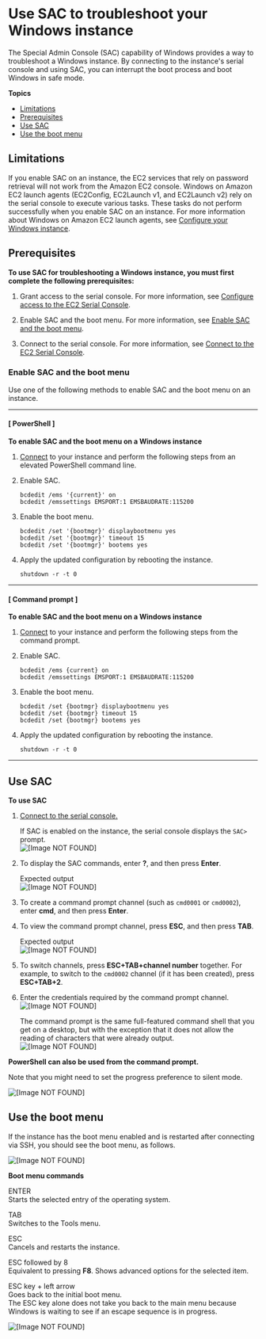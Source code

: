 # Use SAC to troubleshoot your Windows instance<a name="troubleshooting-sac"></a>

The Special Admin Console \(SAC\) capability of Windows provides a way to troubleshoot a Windows instance\. By connecting to the instance's serial console and using SAC, you can interrupt the boot process and boot Windows in safe mode\.

**Topics**
+ [Limitations](#sac-limitations)
+ [Prerequisites](#sac-prerequisites)
+ [Use SAC](#use-sac)
+ [Use the boot menu](#use-boot-menu)

## Limitations<a name="sac-limitations"></a>

If you enable SAC on an instance, the EC2 services that rely on password retrieval will not work from the Amazon EC2 console\. Windows on Amazon EC2 launch agents \(EC2Config, EC2Launch v1, and EC2Launch v2\) rely on the serial console to execute various tasks\. These tasks do not perform successfully when you enable SAC on an instance\. For more information about Windows on Amazon EC2 launch agents, see [Configure your Windows instance](https://docs.aws.amazon.com/AWSEC2/latest/WindowsGuide/ec2-windows-instances.html)\.

## Prerequisites<a name="sac-prerequisites"></a>

**To use SAC for troubleshooting a Windows instance, you must first complete the following prerequisites:**

1. Grant access to the serial console\. For more information, see [Configure access to the EC2 Serial Console](configure-access-to-serial-console.md)\.

1. Enable SAC and the boot menu\. For more information, see [Enable SAC and the boot menu](#configure-sac-bootmenu)\.

1. Connect to the serial console\. For more information, see [Connect to the EC2 Serial Console](connect-to-serial-console.md)\.

### Enable SAC and the boot menu<a name="configure-sac-bootmenu"></a>

Use one of the following methods to enable SAC and the boot menu on an instance\.

------
#### [ PowerShell ]

**To enable SAC and the boot menu on a Windows instance**

1. [Connect](connecting_to_windows_instance.md) to your instance and perform the following steps from an elevated PowerShell command line\.

1. Enable SAC\.

   ```
   bcdedit /ems '{current}' on
   bcdedit /emssettings EMSPORT:1 EMSBAUDRATE:115200
   ```

1. Enable the boot menu\.

   ```
   bcdedit /set '{bootmgr}' displaybootmenu yes
   bcdedit /set '{bootmgr}' timeout 15
   bcdedit /set '{bootmgr}' bootems yes
   ```

1. Apply the updated configuration by rebooting the instance\.

   ```
   shutdown -r -t 0
   ```

------
#### [ Command prompt ]

**To enable SAC and the boot menu on a Windows instance**

1. [Connect](connecting_to_windows_instance.md) to your instance and perform the following steps from the command prompt\.

1. Enable SAC\.

   ```
   bcdedit /ems {current} on
   bcdedit /emssettings EMSPORT:1 EMSBAUDRATE:115200
   ```

1. Enable the boot menu\.

   ```
   bcdedit /set {bootmgr} displaybootmenu yes
   bcdedit /set {bootmgr} timeout 15
   bcdedit /set {bootmgr} bootems yes
   ```

1. Apply the updated configuration by rebooting the instance\.

   ```
   shutdown -r -t 0
   ```

------

## Use SAC<a name="use-sac"></a>

**To use SAC**

1. [Connect to the serial console\.](connect-to-serial-console.md)

   If SAC is enabled on the instance, the serial console displays the `SAC>` prompt\.  
![\[Image NOT FOUND\]](http://docs.aws.amazon.com/AWSEC2/latest/WindowsGuide/images/win-boot-3.png)

1. To display the SAC commands, enter **?**, and then press **Enter**\.

   Expected output  
![\[Image NOT FOUND\]](http://docs.aws.amazon.com/AWSEC2/latest/WindowsGuide/images/win-boot-4.png)

1. To create a command prompt channel \(such as `cmd0001` or `cmd0002`\), enter **cmd**, and then press **Enter**\.

1. To view the command prompt channel, press **ESC**, and then press **TAB**\.

   Expected output  
![\[Image NOT FOUND\]](http://docs.aws.amazon.com/AWSEC2/latest/WindowsGuide/images/win-boot-5.png)

1. To switch channels, press **ESC\+TAB\+channel number** together\. For example, to switch to the `cmd0002` channel \(if it has been created\), press **ESC\+TAB\+2**\.

1. Enter the credentials required by the command prompt channel\.  
![\[Image NOT FOUND\]](http://docs.aws.amazon.com/AWSEC2/latest/WindowsGuide/images/win-boot-6.png)

   The command prompt is the same full\-featured command shell that you get on a desktop, but with the exception that it does not allow the reading of characters that were already output\.  
![\[Image NOT FOUND\]](http://docs.aws.amazon.com/AWSEC2/latest/WindowsGuide/images/win-boot-7.png)

**PowerShell can also be used from the command prompt\.**

Note that you might need to set the progress preference to silent mode\.

![\[Image NOT FOUND\]](http://docs.aws.amazon.com/AWSEC2/latest/WindowsGuide/images/win-boot-8.png)

## Use the boot menu<a name="use-boot-menu"></a>

If the instance has the boot menu enabled and is restarted after connecting via SSH, you should see the boot menu, as follows\.

![\[Image NOT FOUND\]](http://docs.aws.amazon.com/AWSEC2/latest/WindowsGuide/images/win-boot-1.png)

**Boot menu commands**

ENTER  
Starts the selected entry of the operating system\.

TAB  
Switches to the Tools menu\.

ESC  
Cancels and restarts the instance\.

ESC followed by 8  
Equivalent to pressing **F8**\. Shows advanced options for the selected item\.

ESC key \+ left arrow  
Goes back to the initial boot menu\.  
The ESC key alone does not take you back to the main menu because Windows is waiting to see if an escape sequence is in progress\.

![\[Image NOT FOUND\]](http://docs.aws.amazon.com/AWSEC2/latest/WindowsGuide/images/win-boot-2.png)